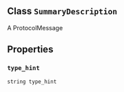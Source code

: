 

## Class  `SummaryDescription` 
A ProtocolMessage

## Properties


###  `type_hint` 
 `string type_hint` 

